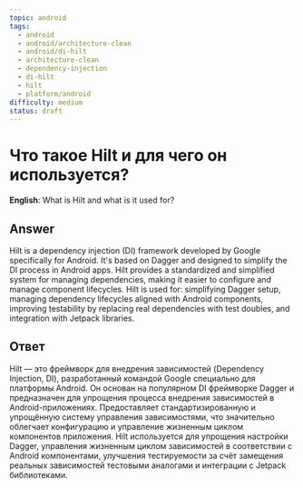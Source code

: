 ```yaml
---
topic: android
tags:
  - android
  - android/architecture-clean
  - android/di-hilt
  - architecture-clean
  - dependency-injection
  - di-hilt
  - hilt
  - platform/android
difficulty: medium
status: draft
---
```


# Что такое Hilt и для чего он используется?

**English**: What is Hilt and what is it used for?

## Answer

Hilt is a dependency injection (DI) framework developed by Google specifically for Android. It's based on Dagger and designed to simplify the DI process in Android apps. Hilt provides a standardized and simplified system for managing dependencies, making it easier to configure and manage component lifecycles. Hilt is used for: simplifying Dagger setup, managing dependency lifecycles aligned with Android components, improving testability by replacing real dependencies with test doubles, and integration with Jetpack libraries.

## Ответ

Hilt — это фреймворк для внедрения зависимостей (Dependency Injection, DI), разработанный командой Google специально для платформы Android. Он основан на популярном DI фреймворке Dagger и предназначен для упрощения процесса внедрения зависимостей в Android-приложениях. Предоставляет стандартизированную и упрощённую систему управления зависимостями, что значительно облегчает конфигурацию и управление жизненным циклом компонентов приложения. Hilt используется для упрощения настройки Dagger, управления жизненным циклом зависимостей в соответствии с Android компонентами, улучшения тестируемости за счёт замещения реальных зависимостей тестовыми аналогами и интеграции с Jetpack библиотеками.

